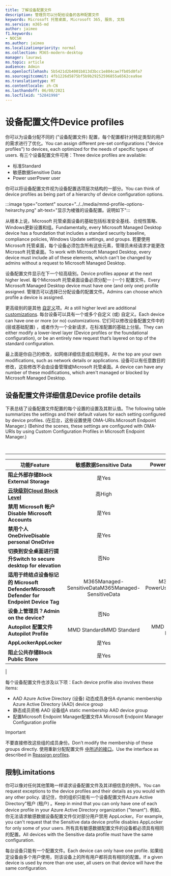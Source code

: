 ```yaml
---
title: 了解设备配置文件
description: 管理员可以分配给设备的各种配置文件
keywords: Microsoft 托管桌面, Microsoft 365, 服务, 文档
ms.service: m365-md
author: jaimeo
f1.keywords:
- NOCSH
ms.author: jaimeo
ms.localizationpriority: normal
ms.collection: M365-modern-desktop
manager: laurawi
ms.topic: article
audience: Admin
ms.openlocfilehash: 5b5421d2b4001b813d3bcc1e804cae7fb05d0fa7
ms.sourcegitcommit: 4fb1226d5875bf5b9b29252596855a6562cea9ae
ms.translationtype: MT
ms.contentlocale: zh-CN
ms.lasthandoff: 06/08/2021
ms.locfileid: "52841998"
---
```

# <a name="device-profiles"></a><span data-ttu-id="44c00-104">设备配置文件</span><span class="sxs-lookup"><span data-stu-id="44c00-104">Device profiles</span></span>

<span data-ttu-id="44c00-105">你可以为设备分配不同的 ("设备配置文件) 配置，每个配置都针对特定类型的用户的需求进行了优化。</span><span class="sxs-lookup"><span data-stu-id="44c00-105">You can assign different pre-set configurations ("device profiles") to devices, each optimized for the needs of specific types of users.</span></span> <span data-ttu-id="44c00-106">有三个设备配置文件可用：</span><span class="sxs-lookup"><span data-stu-id="44c00-106">Three device profiles are available:</span></span>

- <span data-ttu-id="44c00-107">标准</span><span class="sxs-lookup"><span data-stu-id="44c00-107">Standard</span></span>
- <span data-ttu-id="44c00-108">敏感数据</span><span class="sxs-lookup"><span data-stu-id="44c00-108">Sensitive Data</span></span>
- <span data-ttu-id="44c00-109">Power user</span><span class="sxs-lookup"><span data-stu-id="44c00-109">Power user</span></span>

<span data-ttu-id="44c00-110">你可以将设备配置文件视为设备配置选项层次结构的一部分。</span><span class="sxs-lookup"><span data-stu-id="44c00-110">You can think of device profiles as being part of a hierarchy of device configuration options.</span></span>

:::image type="content" source="../../media/mmd-profile-options-heirarchy.png" alt-text="显示为棱锥的设备配置。说明如下":::

<span data-ttu-id="44c00-112">从根本上说，Microsoft 托管桌面设备的基础包括标准安全基线、合规性策略、Windows更新设置和组。</span><span class="sxs-lookup"><span data-stu-id="44c00-112">Fundamentally, every Microsoft Managed Desktop device has a foundation that includes a standard security baseline, compliance policies, Windows Update settings, and groups.</span></span> <span data-ttu-id="44c00-113">若要使用Microsoft 托管桌面，每个设备必须包含所有这些元素，管理员未经请求才能更改Microsoft 托管桌面。</span><span class="sxs-lookup"><span data-stu-id="44c00-113">To work with Microsoft Managed Desktop, every device must include all of these elements, which can't be changed by admins without a request to Microsoft Managed Desktop.</span></span>

<span data-ttu-id="44c00-114">设备配置文件显示在下一个较高级别。</span><span class="sxs-lookup"><span data-stu-id="44c00-114">Device profiles appear at the next higher level.</span></span> <span data-ttu-id="44c00-115">每个Microsoft 托管桌面设备必须分配一 (一个) 配置文件。</span><span class="sxs-lookup"><span data-stu-id="44c00-115">Every Microsoft Managed Desktop device must have one (and only one) profile assigned.</span></span> <span data-ttu-id="44c00-116">管理员可以选择已分配设备的配置文件。</span><span class="sxs-lookup"><span data-stu-id="44c00-116">Admins can choose which profile a device is assigned.</span></span>

<span data-ttu-id="44c00-117">更高级别的是其他 [自定义](customizing.md)项。</span><span class="sxs-lookup"><span data-stu-id="44c00-117">At a still higher level are additional [customizations](customizing.md).</span></span> <span data-ttu-id="44c00-118">每台设备可以具有一个或多个自定义 (或) 自定义。</span><span class="sxs-lookup"><span data-stu-id="44c00-118">Each device can have one or more (or no) customizations.</span></span> <span data-ttu-id="44c00-119">它们可以修改设备配置文件中的 (层或基础配置) ，或者作为一个全新请求，在标准配置的基础上分层。</span><span class="sxs-lookup"><span data-stu-id="44c00-119">They can either modify a lower-level layer (Device profiles or the foundational configuration),  or be an entirely new request that’s layered on top of the standard configuration.</span></span>

<span data-ttu-id="44c00-120">最上面是你自己的修改，如网络详细信息或应用程序。</span><span class="sxs-lookup"><span data-stu-id="44c00-120">At the top are your own modifications, such as network details or applications.</span></span> <span data-ttu-id="44c00-121">设备可以有任意数目的修改，这些修改不会由设备管理或Microsoft 托管桌面。</span><span class="sxs-lookup"><span data-stu-id="44c00-121">A device can have any number of these modifications, which aren't managed or blocked by Microsoft Managed Desktop.</span></span>


## <a name="device-profile-details"></a><span data-ttu-id="44c00-122">设备配置文件详细信息</span><span class="sxs-lookup"><span data-stu-id="44c00-122">Device profile details</span></span>

<span data-ttu-id="44c00-123">下表总结了设备配置文件配置的每个设置的设置及其默认值。</span><span class="sxs-lookup"><span data-stu-id="44c00-123">The following table summarizes the settings and their default values for each setting configured by device profiles.</span></span> <span data-ttu-id="44c00-124"> (在后台，这些设置使用 OMA-URIs.Microsoft Endpoint Manager.) </span><span class="sxs-lookup"><span data-stu-id="44c00-124">(Behind the scenes, these settings are configured with OMA-URIs by using Custom Configuration Profiles in Microsoft Endpoint Manager.)</span></span>

<br>

****

|<span data-ttu-id="44c00-125">功能</span><span class="sxs-lookup"><span data-stu-id="44c00-125">Feature</span></span>|<span data-ttu-id="44c00-126">敏感数据</span><span class="sxs-lookup"><span data-stu-id="44c00-126">Sensitive Data</span></span>|<span data-ttu-id="44c00-127">Power User</span><span class="sxs-lookup"><span data-stu-id="44c00-127">Power User</span></span>|<span data-ttu-id="44c00-128">标准</span><span class="sxs-lookup"><span data-stu-id="44c00-128">Standard</span></span>|
|---|:---:|:---:|:---:|
|<span data-ttu-id="44c00-129">**阻止外部存储**</span><span class="sxs-lookup"><span data-stu-id="44c00-129">**Block External Storage**</span></span>|<span data-ttu-id="44c00-130">是</span><span class="sxs-lookup"><span data-stu-id="44c00-130">Yes</span></span>|<span data-ttu-id="44c00-131">是</span><span class="sxs-lookup"><span data-stu-id="44c00-131">Yes</span></span>|<span data-ttu-id="44c00-132">否</span><span class="sxs-lookup"><span data-stu-id="44c00-132">No</span></span>|
|<span data-ttu-id="44c00-133">**[云块级别](/graph/api/resources/intune-deviceconfig-defendercloudblockleveltype)**</span><span class="sxs-lookup"><span data-stu-id="44c00-133">**[Cloud Block Level](/graph/api/resources/intune-deviceconfig-defendercloudblockleveltype)**</span></span>|<span data-ttu-id="44c00-134">高</span><span class="sxs-lookup"><span data-stu-id="44c00-134">High</span></span>|<span data-ttu-id="44c00-135">高</span><span class="sxs-lookup"><span data-stu-id="44c00-135">High</span></span>|<span data-ttu-id="44c00-136">高</span><span class="sxs-lookup"><span data-stu-id="44c00-136">High</span></span>|
|<span data-ttu-id="44c00-137">**禁用 Microsoft 帐户**</span><span class="sxs-lookup"><span data-stu-id="44c00-137">**Disable Microsoft Accounts**</span></span>|<span data-ttu-id="44c00-138">是</span><span class="sxs-lookup"><span data-stu-id="44c00-138">Yes</span></span>|<span data-ttu-id="44c00-139">是</span><span class="sxs-lookup"><span data-stu-id="44c00-139">Yes</span></span>|<span data-ttu-id="44c00-140">否</span><span class="sxs-lookup"><span data-stu-id="44c00-140">No</span></span>|
|<span data-ttu-id="44c00-141">**禁用个人OneDrive**</span><span class="sxs-lookup"><span data-stu-id="44c00-141">**Disable personal OneDrive**</span></span>|<span data-ttu-id="44c00-142">是</span><span class="sxs-lookup"><span data-stu-id="44c00-142">Yes</span></span>|<span data-ttu-id="44c00-143">是</span><span class="sxs-lookup"><span data-stu-id="44c00-143">Yes</span></span>|<span data-ttu-id="44c00-144">否</span><span class="sxs-lookup"><span data-stu-id="44c00-144">No</span></span>|
|<span data-ttu-id="44c00-145">**切换到安全桌面进行提升**</span><span class="sxs-lookup"><span data-stu-id="44c00-145">**Switch to secure desktop for elevation**</span></span>|<span data-ttu-id="44c00-146">否</span><span class="sxs-lookup"><span data-stu-id="44c00-146">No</span></span>|<span data-ttu-id="44c00-147">是</span><span class="sxs-lookup"><span data-stu-id="44c00-147">Yes</span></span>|<span data-ttu-id="44c00-148">否</span><span class="sxs-lookup"><span data-stu-id="44c00-148">No</span></span>|
|<span data-ttu-id="44c00-149">**适用于终结点设备标记的 Microsoft Defender**</span><span class="sxs-lookup"><span data-stu-id="44c00-149">**Microsoft Defender for Endpoint Device Tag**</span></span>|<span data-ttu-id="44c00-150">M365Managed-SensitiveData</span><span class="sxs-lookup"><span data-stu-id="44c00-150">M365Managed-SensitiveData</span></span>|<span data-ttu-id="44c00-151">M365Managed-PowerUser</span><span class="sxs-lookup"><span data-stu-id="44c00-151">M365Managed-PowerUser</span></span>|<span data-ttu-id="44c00-152">M365Managed-Standard</span><span class="sxs-lookup"><span data-stu-id="44c00-152">M365Managed-Standard</span></span>|
|<span data-ttu-id="44c00-153">**设备上管理员？**</span><span class="sxs-lookup"><span data-stu-id="44c00-153">**Admin on the device?**</span></span>|<span data-ttu-id="44c00-154">否</span><span class="sxs-lookup"><span data-stu-id="44c00-154">No</span></span>|<span data-ttu-id="44c00-155">是</span><span class="sxs-lookup"><span data-stu-id="44c00-155">Yes</span></span>|<span data-ttu-id="44c00-156">否</span><span class="sxs-lookup"><span data-stu-id="44c00-156">No</span></span>|
|<span data-ttu-id="44c00-157">**Autopilot 配置文件**</span><span class="sxs-lookup"><span data-stu-id="44c00-157">**Autopilot Profile**</span></span>|<span data-ttu-id="44c00-158">MMD Standard</span><span class="sxs-lookup"><span data-stu-id="44c00-158">MMD Standard</span></span>|<span data-ttu-id="44c00-159">MMD Power User</span><span class="sxs-lookup"><span data-stu-id="44c00-159">MMD Power User</span></span>|<span data-ttu-id="44c00-160">MMD Standard</span><span class="sxs-lookup"><span data-stu-id="44c00-160">MMD Standard</span></span>|
|<span data-ttu-id="44c00-161">**AppLocker**</span><span class="sxs-lookup"><span data-stu-id="44c00-161">**AppLocker**</span></span>|<span data-ttu-id="44c00-162">是</span><span class="sxs-lookup"><span data-stu-id="44c00-162">Yes</span></span>|<span data-ttu-id="44c00-163">否</span><span class="sxs-lookup"><span data-stu-id="44c00-163">No</span></span>|<span data-ttu-id="44c00-164">否</span><span class="sxs-lookup"><span data-stu-id="44c00-164">No</span></span>|
|<span data-ttu-id="44c00-165">**阻止公共存储**</span><span class="sxs-lookup"><span data-stu-id="44c00-165">**Block Public Store**</span></span>|<span data-ttu-id="44c00-166">是</span><span class="sxs-lookup"><span data-stu-id="44c00-166">Yes</span></span>|<span data-ttu-id="44c00-167">是</span><span class="sxs-lookup"><span data-stu-id="44c00-167">Yes</span></span>|<span data-ttu-id="44c00-168">否</span><span class="sxs-lookup"><span data-stu-id="44c00-168">No</span></span>|
|

<span data-ttu-id="44c00-169">每个设备配置文件也涉及以下项：</span><span class="sxs-lookup"><span data-stu-id="44c00-169">Each device profile also involves these items:</span></span>

- <span data-ttu-id="44c00-170">AAD Azure Active Directory (设备) 动态成员身份</span><span class="sxs-lookup"><span data-stu-id="44c00-170">A dynamic membership Azure Active Directory (AAD) device group</span></span>
- <span data-ttu-id="44c00-171">静态成员资格 AAD 设备组</span><span class="sxs-lookup"><span data-stu-id="44c00-171">A static membership AAD device group</span></span>
- <span data-ttu-id="44c00-172">配置Microsoft Endpoint Manager配置文件</span><span class="sxs-lookup"><span data-stu-id="44c00-172">A Microsoft Endpoint Manager Configuration profile</span></span>

> [!IMPORTANT]
> <span data-ttu-id="44c00-173">不要直接修改这些组的成员身份。</span><span class="sxs-lookup"><span data-stu-id="44c00-173">Don’t modify the membership of these groups directly.</span></span> <span data-ttu-id="44c00-174">使用重新分配配置文件 [中所述的接口](../working-with-managed-desktop/change-device-profile.md)。</span><span class="sxs-lookup"><span data-stu-id="44c00-174">Use the interface as described in [Reassign profiles](../working-with-managed-desktop/change-device-profile.md).</span></span>

## <a name="limitations"></a><span data-ttu-id="44c00-175">限制</span><span class="sxs-lookup"><span data-stu-id="44c00-175">Limitations</span></span>

<span data-ttu-id="44c00-176">你可以像对任何其他策略一样请求设备配置文件及其详细信息的例外。</span><span class="sxs-lookup"><span data-stu-id="44c00-176">You can request exceptions to the device profiles and their details as you would with any other policy.</span></span> <span data-ttu-id="44c00-177">请记住，你的组织只能有一个设备配置文件Azure Active Directory"租户 (租户) 。</span><span class="sxs-lookup"><span data-stu-id="44c00-177">Keep in mind that you can only have one of each device profile in your Azure Active Directory organization ("tenant").</span></span> <span data-ttu-id="44c00-178">例如，你无法请求敏感数据设备配置文件仅对部分用户禁用 AppLocker。</span><span class="sxs-lookup"><span data-stu-id="44c00-178">For example, you can't request that the Sensitive data device profile disables AppLocker for only some of your users.</span></span> <span data-ttu-id="44c00-179">所有具有敏感数据配置文件的设备都必须具有相同的配置。</span><span class="sxs-lookup"><span data-stu-id="44c00-179">All devices with the Sensitive data profile must have the same configuration.</span></span>

<span data-ttu-id="44c00-180">每台设备只能有一个配置文件。</span><span class="sxs-lookup"><span data-stu-id="44c00-180">Each device can only have one profile.</span></span> <span data-ttu-id="44c00-181">如果给定设备由多个用户使用，则该设备上的所有用户都将具有相同的配置。</span><span class="sxs-lookup"><span data-stu-id="44c00-181">If a given device is used by more than one user, all users on that device will have the same configuration.</span></span>
